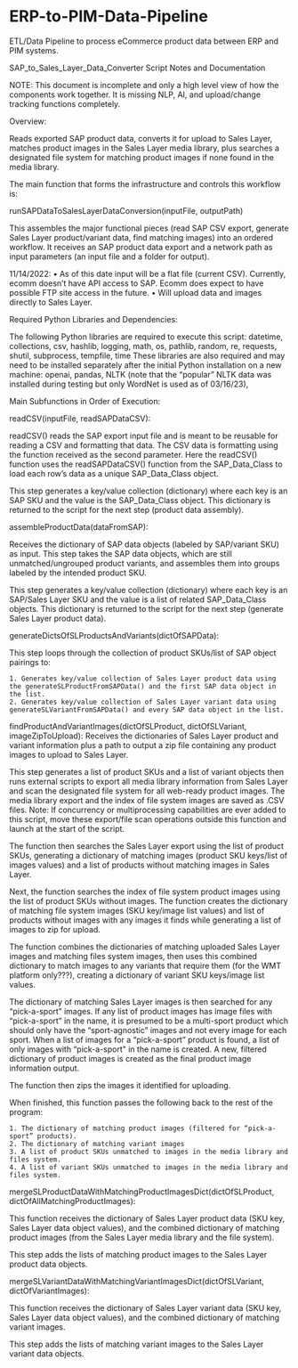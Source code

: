 # ERP-to-PIM-Data-Pipeline
ETL/Data Pipeline to process eCommerce product data between ERP and PIM systems. 

SAP_to_Sales_Layer_Data_Converter Script Notes and Documentation

NOTE: This document is incomplete and only a high level view of how the components work together. It is missing NLP, AI, and upload/change tracking functions completely.

Overview:

Reads exported SAP product data, converts it for upload to Sales Layer, matches product images in the Sales Layer media library, plus searches a designated file system for matching product images if none found in the media library.

The main function that forms the infrastructure and controls this workflow is:

runSAPDataToSalesLayerDataConversion(inputFile, outputPath)

This assembles the major functional pieces (read SAP CSV export, generate Sales Layer product/variant data, find matching images) into an ordered workflow. It receives an SAP product data export and a network path as input parameters (an input file and a folder for output).

11/14/2022:
    • As of this date input will be a flat file (current CSV). Currently, ecomm doesn’t have API access to SAP. Ecomm does expect to have possible FTP site access in the future.
    • Will upload data and images directly to Sales Layer.

Required Python Libraries and Dependencies:

The following Python libraries are required to execute this script:
datetime, collections, csv, hashlib, logging, math, os, pathlib, random, re, requests, shutil, subprocess, tempfile, time
These libraries are also required and may need to be installed separately after the initial Python installation on a new machine:
openai, pandas, NLTK (note that the “popular” NLTK data was installed during testing but only WordNet is used as of 03/16/23), 

Main Subfunctions in Order of Execution:

readCSV(inputFile, readSAPDataCSV):

readCSV() reads the SAP export input file and is meant to be reusable for reading a CSV and formatting that data. The CSV data is formatting using the function received as the second parameter. Here the readCSV() function uses the readSAPDataCSV() function from the SAP_Data_Class to load each row’s data as a unique SAP_Data_Class object.

This step generates a key/value collection (dictionary) where each key is an SAP SKU and the value is the SAP_Data_Class object. This dictionary is returned to the script for the next step (product data assembly).

assembleProductData(dataFromSAP):

Receives the dictionary of SAP data objects (labeled by SAP/variant SKU) as input.
This step takes the SAP data objects, which are still unmatched/ungrouped product variants, and assembles them into groups labeled by the intended product SKU.

This step generates a key/value collection (dictionary) where each key is an SAP/Sales Layer SKU and the value is a list of related SAP_Data_Class objects. This dictionary is returned to the script for the next step (generate Sales Layer product data).

generateDictsOfSLProductsAndVariants(dictOfSAPData):

This step loops through the collection of product SKUs/list of SAP object pairings to:

    1. Generates key/value collection of Sales Layer product data using the generateSLProductFromSAPData() and the first SAP data object in the list.
    2. Generates key/value collection of Sales Layer variant data using generateSLVariantFromSAPData() and every SAP data object in the list.
findProductAndVariantImages(dictOfSLProduct, dictOfSLVariant, imageZipToUpload):
Receives the dictionaries of Sales Layer product and variant information plus a path to output a zip file containing any product images to upload to Sales Layer.

This step generates a list of product SKUs and a list of variant objects then runs external scripts to export all media library information from Sales Layer and scan the designated file system for all web-ready product images. The media library export and the index of file system images are saved as .CSV files. Note: If concurrency or multiprocessing capabilities are ever added to this script, move these export/file scan operations outside this function and launch at the start of the script.

The function then searches the Sales Layer export using the list of product SKUs, generating a dictionary of matching images (product SKU keys/list of images values) and a list of products without matching images in Sales Layer.

Next, the function searches the index of file system product images using the list of product SKUs without images. The function creates the dictionary of matching file system images (SKU key/image list values) and list of products without images with any images it finds while generating a list of images to zip for upload.

The function combines the dictionaries of matching uploaded Sales Layer images and matching files system images, then uses this combined dictionary to match images to any variants that require them (for the WMT platform only???), creating a dictionary of variant SKU keys/image list values.

The dictionary of matching Sales Layer images is then searched for any “pick-a-sport” images. If any list of product images has image files with “pick-a-sport” in the name, it is presumed to be a multi-sport product which should only have the “sport-agnostic” images and not every image for each sport. When a list of images for a “pick-a-sport” product is found, a list of only images with “pick-a-sport" in the name is created. A new, filtered dictionary of product images is created as the final product image information output.

The function then zips the images it identified for uploading.

When finished, this function passes the following back to the rest of the program:

    1. The dictionary of matching product images (filtered for “pick-a-sport” products).
    2. The dictionary of matching variant images
    3. A list of product SKUs unmatched to images in the media library and files system.
    4. A list of variant SKUs unmatched to images in the media library and files system.

mergeSLProductDataWithMatchingProductImagesDict(dictOfSLProduct, dictOfAllMatchingProductImages):

This function receives the dictionary of Sales Layer product data (SKU key, Sales Layer data object values), and the combined dictionary of matching product images (from the Sales Layer media library and the file system).

This step adds the lists of matching product images to the Sales Layer product data objects.

mergeSLVariantDataWithMatchingVariantImagesDict(dictOfSLVariant, dictOfVariantImages):

This function receives the dictionary of Sales Layer variant data (SKU key, Sales Layer data object values), and the combined dictionary of matching variant images.

This step adds the lists of matching variant images to the Sales Layer variant data objects.

